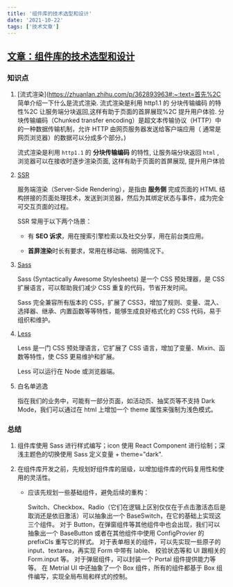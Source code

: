 ```yaml
---
title: '组件库的技术选型和设计'
date: '2021-10-22'
tags: ['技术文章']
---
```


## [文章：组件库的技术选型和设计](https://juejin.cn/post/6921588546700574734)

### 知识点

1. [流式渲染](https://zhuanlan.zhihu.com/p/362893963#:~:text=首先%2C 简单介绍一下什么是流式渲染. 流式渲染是利用 http1.1 的 分块传输编码 的特性%2C 让服务端分块返回,这样有助于页面的首屏展现%2C 提升用户体验. 分块传输编码（Chunked transfer encoding）是超文本传输协议（HTTP）中的一种数据传输机制，允许 HTTP 由网页服务器发送给客户端应用（ 通常是网页浏览器）的数据可以分成多个部分。)

   流式渲染是利用 `http1.1` 的 **分块传输编码** 的特性, 让服务端分块返回 `html` , 浏览器可以在接收时逐步渲染页面, 这样有助于页面的首屏展现, 提升用户体验

2. [SSR](https://umijs.org/zh-CN/docs/ssr)

   服务端渲染（Server-Side Rendering），是指由 **服务侧** 完成页面的 HTML 结构拼接的页面处理技术，发送到浏览器，然后为其绑定状态与事件，成为完全可交互页面的过程。

   SSR 常用于以下两个场景：

   - 有 **SEO 诉求**，用在搜索引擎检索以及社交分享，用在前台类应用。

   - **首屏渲染**时长有要求，常用在移动端、弱网情况下。

3. [Sass](https://www.runoob.com/sass/sass-tutorial.html)

   Sass (Syntactically Awesome Stylesheets) 是一个 CSS 预处理器，是 CSS 扩展语言，可以帮助我们减少 CSS 重复的代码，节省开发时间。

   Sass 完全兼容所有版本的 CSS，扩展了 CSS3，增加了规则、变量、混入、选择器、继承、内置函数等等特性，能够生成良好格式化的 CSS 代码，易于组织和维护。

4. [Less](http://lesscss.cn/)

   Less 是一门 CSS 预处理语言，它扩展了 CSS 语言，增加了变量、Mixin、函数等特性，使 CSS 更易维护和扩展。

   Less 可以运行在 Node 或浏览器端。

5. 白名单逃逸

   指在我们的业务中，可能有一部分页面，如活动页、抽奖页等不支持 Dark Mode，我们可以通过在 html 上增加一个 theme 属性来强制为浅色模式。

### 总结

1. 组件库使用 Sass 进行样式编写；icon 使用 React Component 进行绘制；深浅主题色的切换使用 Sass 定义变量 + theme="dark".

2. 在组件库开发之前，先规划好组件库的层级，以增加组件库的代码复用性和使用的灵活性。

   - 应该先规划一些基础组件，避免后续的重构：

     Switch、Checkbox、Radio（它们在逻辑上区别仅仅在于点击激活态后是取消还是依旧激活）可以抽象出一个 BaseSwitch，在它的基础上实现这三个组件。
     对于 Button，在弹窗组件等其他组件中也会出现，我们可以抽象出一个 BaseButton 或者在其他组件中使用 ConfigProvier 的 prefixCls 重写它的样式。
     对于表单相关的组件，可以先实现一些原子的 input、textarea，再实现 Form 中带有 lable、 校验状态等和 UI 跟相关的 Form.input 等。
     对于弹层组件，可以封装一个 Portal 组件提供能力等等。
     在 Metrial UI 中还抽象了一个 Box 组件，所有的组件都基于 Box 组件编写，实现全局布局和样式的控制。